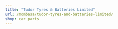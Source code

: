 ```yaml
---
title: "Tudor Tyres & Batteries Limited"
url: /mombasa/tudor-tyres-and-batteries-limited/
shop: car parts
---
```

